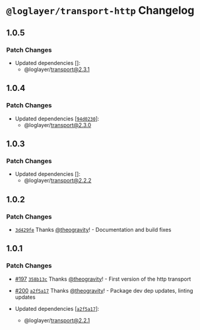 # `@loglayer/transport-http` Changelog

## 1.0.5

### Patch Changes

- Updated dependencies []:
  - @loglayer/transport@2.3.1

## 1.0.4

### Patch Changes

- Updated dependencies [[`94d0230`](https://github.com/loglayer/loglayer/commit/94d0230a9f18f988257b72b9220432fd8101fa60)]:
  - @loglayer/transport@2.3.0

## 1.0.3

### Patch Changes

- Updated dependencies []:
  - @loglayer/transport@2.2.2

## 1.0.2

### Patch Changes

- [`3d429fe`](https://github.com/loglayer/loglayer/commit/3d429fe09817c6c170bf42ac79d3b2d0743277c0) Thanks [@theogravity](https://github.com/theogravity)! - Documentation and build fixes

## 1.0.1

### Patch Changes

- [#197](https://github.com/loglayer/loglayer/pull/197) [`358b13c`](https://github.com/loglayer/loglayer/commit/358b13c027eda2308ab6e6b269706552606a05bf) Thanks [@theogravity](https://github.com/theogravity)! - First version of the http transport

- [#200](https://github.com/loglayer/loglayer/pull/200) [`a2f5a17`](https://github.com/loglayer/loglayer/commit/a2f5a17626279f9545c96796ca181938fe1ed905) Thanks [@theogravity](https://github.com/theogravity)! - Package dev dep updates, linting updates

- Updated dependencies [[`a2f5a17`](https://github.com/loglayer/loglayer/commit/a2f5a17626279f9545c96796ca181938fe1ed905)]:
  - @loglayer/transport@2.2.1
